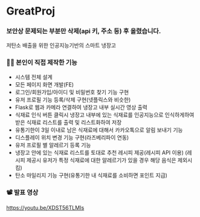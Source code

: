 # GreatProj

### 보안상 문제되는 부분만 삭제(api 키, 주소 등) 후 올렸습니다.

저탄소 배출을 위한 인공지능기반의 스마트 냉장고

### 👨‍💻 본인이 직접 제작한 기능
- 시스템 전체 설계
- 모든 페이지 화면 개발(FE)
- 로그인/회원가입/아이디 및 비밀번호 찾기 기능 구현
- 유저 프로필 기능 등록/삭제 구현(넷플릭스와 비슷한)
- Flask로 웹과 카메라 연결하여 냉장고 내부 실시간 영상 출력
- 식재료 인식 버튼 클릭시 냉장고 내부에 있는 식재료를 인공지능으로 인식하게하여 받은 식재료 리스트를 출력 및 리스트화하여 저장
- 유통기한이 3일 이내로 남은 식재료에 대해서 카카오톡으로 알림 보내기 기능
- 디스플레이 위치 변경 기능 구현(라즈베리파이 연동)
- 유저 프로필 별 알레르기 등록 기능
- 냉장고 안에 있는 식재료 리스트를 토대로 추천 레시피 제공(레시피 API 이용)
  (레시피 제공시 유저가 특정 식재료에 대한 알레르기가 있을 경우 해당 음식은 제외시킴)
- 탄소 마일리지 기능 구현(유통기한 내 식재료를 소비하면 포인트 지급)
 
### 📽️ 발표 영상
https://youtu.be/XDST56TLMIs
